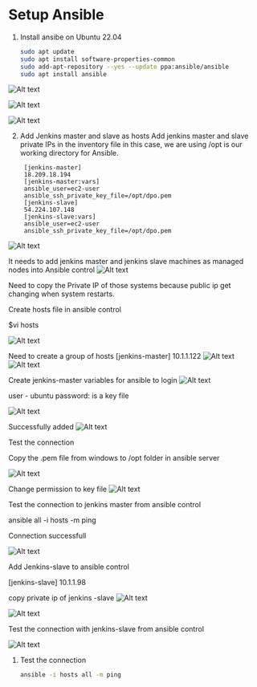 # Setup Ansible
1. Install ansibe on Ubuntu 22.04 
   ```sh 
   sudo apt update
   sudo apt install software-properties-common
   sudo add-apt-repository --yes --update ppa:ansible/ansible
   sudo apt install ansible
   ```
![Alt text](image-2.png)
   
![Alt text](image-3.png)

![Alt text](image-6.png)


2. Add Jenkins master and slave as hosts 
Add jenkins master and slave private IPs in the inventory file 
in this case, we are using /opt is our working directory for Ansible. 
   ```
    [jenkins-master]
    18.209.18.194
    [jenkins-master:vars]
    ansible_user=ec2-user
    ansible_ssh_private_key_file=/opt/dpo.pem
    [jenkins-slave]
    54.224.107.148
    [jenkins-slave:vars]
    ansible_user=ec2-user
    ansible_ssh_private_key_file=/opt/dpo.pem
   ```
![Alt text](image-4.png)

It needs to add jenkins master and jenkins slave machines as managed nodes into Ansible control
![Alt text](image-5.png)

Need to copy the Private IP of those systems because public ip get changing when system restarts.

Create hosts file in ansible control

$vi hosts

![Alt text](image-7.png)

Need to create a group of hosts
[jenkins-master]
10.1.1.122
![Alt text](image-8.png)
![Alt text](image-9.png)

Create jenkins-master variables for ansible to login
![Alt text](image-10.png)

user - ubuntu
password: is a key file 

![Alt text](image-11.png)

Successfully added
![Alt text](image-12.png)

Test the connection

Copy the .pem file from windows to /opt folder in ansible server

![Alt text](image-13.png)

Change permission to key file
![Alt text](image-14.png)

Test the connection to jenkins master from ansible control

ansible all -i hosts -m ping

Connection successfull

![Alt text](image-15.png)

Add Jenkins-slave to ansible control

[jenkins-slave]
10.1.1.98

copy private ip of jenkins -slave
![Alt text](image-16.png)

![Alt text](image-18.png)

Test the connection with jenkins-slave from ansible control

![Alt text](image-19.png)













1. Test the connection  
   ```sh
   ansible -i hosts all -m ping 
   ```
